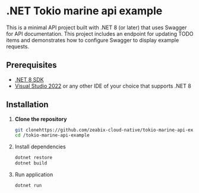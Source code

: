 # .NET Tokio marine api example

This is a minimal API project built with .NET 8 (or later) that uses Swagger for API documentation. This project includes an endpoint for updating TODO items and demonstrates how to configure Swagger to display example requests.

## Prerequisites

- [.NET 8 SDK](https://dotnet.microsoft.com/download/dotnet/8.0)
- [Visual Studio 2022](https://visualstudio.microsoft.com/vs/) or any other IDE of your choice that supports .NET 8

## Installation

1. **Clone the repository**

   ```sh
   git clonehttps://github.com/zeabix-cloud-native/tokio-marine-api-example.git
   cd /tokio-marine-api-example

   ```

2. Install dependencies

   ```sh
   dotnet restore
   dotnet build

   ```

3. Run application

   ```sh
   dotnet run
   ```
